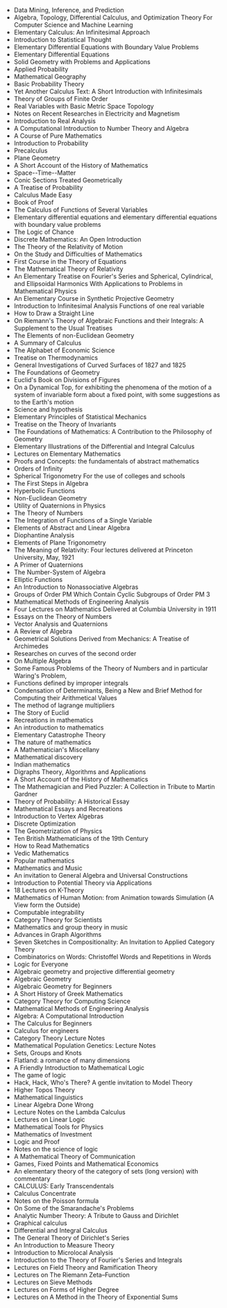 <ul>

                             

 <li><a target="_blank" href="https://github.com/manjunath5496/Mathematics-Textbooks/blob/master/mathv(1).pdf" style="text-decoration:none;">Data Mining, Inference, and Prediction</a></li>

 <li><a target="_blank" href="https://github.com/manjunath5496/Mathematics-Textbooks/blob/master/mathv(2).pdf" style="text-decoration:none;">Algebra, Topology, Differential Calculus, and Optimization Theory For Computer Science and Machine Learning</a></li>

<li><a target="_blank" href="https://github.com/manjunath5496/Mathematics-Textbooks/blob/master/mathv(3).pdf" style="text-decoration:none;">Elementary Calculus: An Infinitesimal Approach</a></li>
 <li><a target="_blank" href="https://github.com/manjunath5496/Mathematics-Textbooks/blob/master/mathv(4).pdf" style="text-decoration:none;">Introduction to Statistical Thought</a></li>                              
<li><a target="_blank" href="https://github.com/manjunath5496/Mathematics-Textbooks/blob/master/mathv(5).PDF" style="text-decoration:none;">Elementary Differential Equations with Boundary Value Problems </a></li>
<li><a target="_blank" href="https://github.com/manjunath5496/Mathematics-Textbooks/blob/master/mathv(6).PDF" style="text-decoration:none;">Elementary Differential Equations</a></li>
 <li><a target="_blank" href="https://github.com/manjunath5496/Mathematics-Textbooks/blob/master/mathv(7).pdf" style="text-decoration:none;">Solid Geometry with Problems and
Applications</a></li>

 <li><a target="_blank" href="https://github.com/manjunath5496/Mathematics-Textbooks/blob/master/mathv(8).pdf" style="text-decoration:none;"> Applied Probability </a></li>
   <li><a target="_blank" href="https://github.com/manjunath5496/Mathematics-Textbooks/blob/master/mathv(9).pdf" style="text-decoration:none;">Mathematical Geography</a></li>
  
   
 <li><a target="_blank" href="https://github.com/manjunath5496/Mathematics-Textbooks/blob/master/mathv(10).pdf" style="text-decoration:none;">Basic Probability Theory </a></li>                              
<li><a target="_blank" href="https://github.com/manjunath5496/Mathematics-Textbooks/blob/master/mathv(11).pdf" style="text-decoration:none;">Yet Another Calculus Text: A Short Introduction with Infinitesimals </a></li>
<li><a target="_blank" href="https://github.com/manjunath5496/Mathematics-Textbooks/blob/master/mathv(12).pdf" style="text-decoration:none;">Theory of Groups of Finite Order</a></li>
<li><a target="_blank" href="https://github.com/manjunath5496/Mathematics-Textbooks/blob/master/mathv(13).pdf" style="text-decoration:none;">Real Variables with Basic Metric Space Topology</a></li>

<li><a target="_blank" href="https://github.com/manjunath5496/Mathematics-Textbooks/blob/master/mathv(14).pdf" style="text-decoration:none;">Notes on Recent Researches in Electricity and Magnetism</a></li>
                              
<li><a target="_blank" href="https://github.com/manjunath5496/Mathematics-Textbooks/blob/master/mathv(15).PDF" style="text-decoration:none;">Introduction to Real Analysis</a></li>

<li><a target="_blank" href="https://github.com/manjunath5496/Mathematics-Textbooks/blob/master/mathv(16).pdf" style="text-decoration:none;">A Computational Introduction to Number Theory and Algebra</a></li>

  <li><a target="_blank" href="https://github.com/manjunath5496/Mathematics-Textbooks/blob/master/mathv(17).pdf" style="text-decoration:none;">A Course of Pure Mathematics</a></li>   
  
<li><a target="_blank" href="https://github.com/manjunath5496/Mathematics-Textbooks/blob/master/mathv(18).pdf" style="text-decoration:none;">Introduction to Probability</a></li> 

  
<li><a target="_blank" href="https://github.com/manjunath5496/Mathematics-Textbooks/blob/master/mathv(19).pdf" style="text-decoration:none;">Precalculus</a></li> 

<li><a target="_blank" href="https://github.com/manjunath5496/Mathematics-Textbooks/blob/master/mathv(20).pdf" style="text-decoration:none;">Plane Geometry</a></li>

<li><a target="_blank" href="https://github.com/manjunath5496/Mathematics-Textbooks/blob/master/mathv(21).pdf" style="text-decoration:none;">A Short Account of the History of Mathematics</a></li>
<li><a target="_blank" href="https://github.com/manjunath5496/Mathematics-Textbooks/blob/master/mathv(22).pdf" style="text-decoration:none;">Space--Time--Matter</a></li> 
 <li><a target="_blank" href="https://github.com/manjunath5496/Mathematics-Textbooks/blob/master/mathv(23).pdf" style="text-decoration:none;">Conic Sections Treated Geometrically </a></li> 
 

   <li><a target="_blank" href="https://github.com/manjunath5496/Mathematics-Textbooks/blob/master/mathv(24).pdf" style="text-decoration:none;">A Treatise of Probability</a></li>
 
   <li><a target="_blank" href="https://github.com/manjunath5496/Mathematics-Textbooks/blob/master/mathv(25).pdf" style="text-decoration:none;">Calculus Made Easy</a></li>                              
 <li><a target="_blank" href="https://github.com/manjunath5496/Mathematics-Textbooks/blob/master/mathv(26).pdf" style="text-decoration:none;">Book of Proof</a></li>
 <li><a target="_blank" href="https://github.com/manjunath5496/Mathematics-Textbooks/blob/master/mathv(27).pdf" style="text-decoration:none;">The Calculus of Functions of Several Variables</a></li>
   
 
   <li><a target="_blank" href="https://github.com/manjunath5496/Mathematics-Textbooks/blob/master/mathv(28).PDF" style="text-decoration:none;">Elementary differential equations and elementary differential equations with boundary value problems</a></li>
 
   <li><a target="_blank" href="https://github.com/manjunath5496/Mathematics-Textbooks/blob/master/mathv(29).pdf" style="text-decoration:none;">The Logic of Chance </a></li>                              

  <li><a target="_blank" href="https://github.com/manjunath5496/Mathematics-Textbooks/blob/master/mathv(30).pdf" style="text-decoration:none;">Discrete Mathematics: An Open Introduction</a></li>
 
   <li><a target="_blank" href="https://github.com/manjunath5496/Mathematics-Textbooks/blob/master/mathv(31).pdf" style="text-decoration:none;">The Theory of the Relativity of Motion</a></li> 
    <li><a target="_blank" href="https://github.com/manjunath5496/Mathematics-Textbooks/blob/master/mathv(32).pdf" style="text-decoration:none;">On the Study and Difficulties of Mathematics</a></li> 

   <li><a target="_blank" href="https://github.com/manjunath5496/Mathematics-Textbooks/blob/master/mathv(33).pdf" style="text-decoration:none;">First Course in the Theory of Equations</a></li>                              

  <li><a target="_blank" href="https://github.com/manjunath5496/Mathematics-Textbooks/blob/master/mathv(34).pdf" style="text-decoration:none;">The Mathematical Theory of Relativity</a></li> 
 
  <li><a target="_blank" href="https://github.com/manjunath5496/Mathematics-Textbooks/blob/master/mathv(35).pdf" style="text-decoration:none;">An Elementary Treatise on Fourier's Series and Spherical, Cylindrical, and Ellipsoidal Harmonics With Applications to Problems in Mathematical Physics</a></li> 

  <li><a target="_blank" href="https://github.com/manjunath5496/Mathematics-Textbooks/blob/master/mathv(36).pdf" style="text-decoration:none;">An Elementary Course in
Synthetic Projective Geometry</a></li> 
 
<li><a target="_blank" href="https://github.com/manjunath5496/Mathematics-Textbooks/blob/master/mathv(37).pdf" style="text-decoration:none;">Introduction to Infinitesimal Analysis Functions of one real variable</a></li>
 <li><a target="_blank" href="https://github.com/manjunath5496/Mathematics-Textbooks/blob/master/mathv(38).pdf" style="text-decoration:none;">How to Draw a Straight Line</a></li>
<li><a target="_blank" href="https://github.com/manjunath5496/Mathematics-Textbooks/blob/master/mathv(39).pdf" style="text-decoration:none;">On Riemann's Theory of Algebraic Functions and their Integrals: A Supplement to the Usual Treatises</a></li>
 <li><a target="_blank" href="https://github.com/manjunath5496/Mathematics-Textbooks/blob/master/mathv(40).pdf" style="text-decoration:none;">The Elements of non-Euclidean Geometry</a></li>                              
<li><a target="_blank" href="https://github.com/manjunath5496/Mathematics-Textbooks/blob/master/mathv(41).pdf" style="text-decoration:none;">A Summary of Calculus</a></li>
<li><a target="_blank" href="https://github.com/manjunath5496/Mathematics-Textbooks/blob/master/mathv(42).pdf" style="text-decoration:none;">The Alphabet of Economic Science</a></li>
 
  <li><a target="_blank" href="https://github.com/manjunath5496/Mathematics-Textbooks/blob/master/mathv(43).pdf" style="text-decoration:none;">Treatise on Thermodynamics</a></li>
 <li><a target="_blank" href="https://github.com/manjunath5496/Mathematics-Textbooks/blob/master/mathv(44).pdf" style="text-decoration:none;">General Investigations of Curved Surfaces of 1827 and 1825</a></li>
   <li><a target="_blank" href="https://github.com/manjunath5496/Mathematics-Textbooks/blob/master/mathv(45).pdf" style="text-decoration:none;">The Foundations of Geometry</a></li>  
   
<li><a target="_blank" href="https://github.com/manjunath5496/Mathematics-Textbooks/blob/master/mathv(46).pdf" style="text-decoration:none;">Euclid's Book on Divisions of Figures</a></li> 
                             
<li><a target="_blank" href="https://github.com/manjunath5496/Mathematics-Textbooks/blob/master/mathv(47).pdf" style="text-decoration:none;">On a Dynamical Top, for exhibiting the phenomena of the motion of a system of invariable form about a fixed point, with some suggestions as to the Earth's motion</a></li>
<li><a target="_blank" href="https://github.com/manjunath5496/Mathematics-Textbooks/blob/master/mathv(48).pdf" style="text-decoration:none;">Science and hypothesis</a></li>

<li><a target="_blank" href="https://github.com/manjunath5496/Mathematics-Textbooks/blob/master/mathv(49).pdf" style="text-decoration:none;">Elementary Principles of Statistical Mechanics</a></li>
                              
<li><a target="_blank" href="https://github.com/manjunath5496/Mathematics-Textbooks/blob/master/mathv(50).pdf" style="text-decoration:none;">Treatise on the Theory of Invariants</a></li>
<li><a target="_blank" href="https://github.com/manjunath5496/Mathematics-Textbooks/blob/master/mathv(51).pdf" style="text-decoration:none;">The Foundations of Mathematics: A Contribution to the Philosophy of Geometry</a></li>
<li><a target="_blank" href="https://github.com/manjunath5496/Mathematics-Textbooks/blob/master/mathv(52).pdf" style="text-decoration:none;">Elementary Illustrations of the Differential and Integral Calculus</a></li>

<li><a target="_blank" href="https://github.com/manjunath5496/Mathematics-Textbooks/blob/master/mathv(53).pdf" style="text-decoration:none;">Lectures on Elementary Mathematics</a></li>
 
<li><a target="_blank" href="https://github.com/manjunath5496/Mathematics-Textbooks/blob/master/mathv(54).pdf" style="text-decoration:none;">Proofs and Concepts: the fundamentals of abstract mathematics</a></li>

<li><a target="_blank" href="https://github.com/manjunath5496/Mathematics-Textbooks/blob/master/mathv(55).pdf" style="text-decoration:none;">Orders of Infinity</a></li>
 
  <li><a target="_blank" href="https://github.com/manjunath5496/Mathematics-Textbooks/blob/master/mathv(56).pdf" style="text-decoration:none;">Spherical Trigonometry For the use of colleges and schools </a></li>                              

  <li><a target="_blank" href="https://github.com/manjunath5496/Mathematics-Textbooks/blob/master/mathv(57).pdf" style="text-decoration:none;">The First Steps in Algebra</a></li>
 
   <li><a target="_blank" href="https://github.com/manjunath5496/Mathematics-Textbooks/blob/master/mathv(58).pdf" style="text-decoration:none;">Hyperbolic Functions</a></li>
    <li><a target="_blank" href="https://github.com/manjunath5496/Mathematics-Textbooks/blob/master/mathv(59).pdf" style="text-decoration:none;">Non-Euclidean Geometry</a></li>
 
  <li><a target="_blank" href="https://github.com/manjunath5496/Mathematics-Textbooks/blob/master/mathv(60).pdf" style="text-decoration:none;">Utility of Quaternions in Physics </a></li>
 
   <li><a target="_blank" href="https://github.com/manjunath5496/Mathematics-Textbooks/blob/master/mathv(61).pdf" style="text-decoration:none;">The Theory of Numbers</a></li>
 
   <li><a target="_blank" href="https://github.com/manjunath5496/Mathematics-Textbooks/blob/master/mathv(62).pdf" style="text-decoration:none;">The Integration of Functions of a Single Variable</a></li>
 
   <li><a target="_blank" href="https://github.com/manjunath5496/Mathematics-Textbooks/blob/master/mathv(63).pdf" style="text-decoration:none;">Elements of
Abstract and Linear Algebra</a></li>                              

  <li><a target="_blank" href="https://github.com/manjunath5496/Mathematics-Textbooks/blob/master/mathv(64).pdf" style="text-decoration:none;">Diophantine Analysis</a></li>
 
   <li><a target="_blank" href="https://github.com/manjunath5496/Mathematics-Textbooks/blob/master/mathv(65).pdf" style="text-decoration:none;">Elements of Plane Trigonometry </a></li> 

   <li><a target="_blank" href="https://github.com/manjunath5496/Mathematics-Textbooks/blob/master/mathv(66).pdf" style="text-decoration:none;">The Meaning of Relativity: Four lectures delivered at Princeton University, May, 1921</a></li> 
 
   <li><a target="_blank" href="https://github.com/manjunath5496/Mathematics-Textbooks/blob/master/mathv(67).pdf" style="text-decoration:none;">A Primer of Quaternions</a></li>                              

  <li><a target="_blank" href="https://github.com/manjunath5496/Mathematics-Textbooks/blob/master/mathv(68).pdf" style="text-decoration:none;">The Number-System of Algebra</a></li> 
 
  
   <li><a target="_blank" href="https://github.com/manjunath5496/Mathematics-Textbooks/blob/master/mathv(69).pdf" style="text-decoration:none;">Elliptic Functions</a></li>                              

  <li><a target="_blank" href="https://github.com/manjunath5496/Mathematics-Textbooks/blob/master/mathv(70).pdf" style="text-decoration:none;">An Introduction to Nonassociative Algebras</a></li> 
  
 
 <li><a target="_blank" href="https://github.com/manjunath5496/Mathematics-Textbooks/blob/master/mathv(71).pdf" style="text-decoration:none;">Groups of Order PM Which Contain Cyclic Subgroups of Order PM 3 </a></li>
 
 <li><a target="_blank" href="https://github.com/manjunath5496/Mathematics-Textbooks/blob/master/mathv(72).pdf" style="text-decoration:none;">Mathematical Methods of Engineering Analysis</a></li> 
 
 
 <li><a target="_blank" href="https://github.com/manjunath5496/Mathematics-Textbooks/blob/master/mathv(73).pdf" style="text-decoration:none;">Four Lectures on Mathematics
Delivered at Columbia University in 1911</a></li>
  <li><a target="_blank" href="https://github.com/manjunath5496/Mathematics-Textbooks/blob/master/mathv(74).pdf" style="text-decoration:none;">Essays on the Theory of Numbers</a></li>
    <li><a target="_blank" href="https://github.com/manjunath5496/Mathematics-Textbooks/blob/master/mathv(75).pdf" style="text-decoration:none;">Vector Analysis and Quaternions</a></li>                        
<li><a target="_blank" href="https://github.com/manjunath5496/Mathematics-Textbooks/blob/master/mathv(76).pdf" style="text-decoration:none;">A Review of Algebra</a></li>

 <li><a target="_blank" href="https://github.com/manjunath5496/Mathematics-Textbooks/blob/master/mathv(77).pdf" style="text-decoration:none;">Geometrical Solutions Derived from Mechanics: A Treatise of Archimedes</a></li> 
 
 
 <li><a target="_blank" href="https://github.com/manjunath5496/Mathematics-Textbooks/blob/master/mathv(78).pdf" style="text-decoration:none;">Researches on curves of the second order</a></li>
  <li><a target="_blank" href="https://github.com/manjunath5496/Mathematics-Textbooks/blob/master/mathv(79).pdf" style="text-decoration:none;">On Multiple Algebra</a></li>


 <li><a target="_blank" href="https://github.com/manjunath5496/Mathematics-Textbooks/blob/master/mathv(80).pdf" style="text-decoration:none;">Some Famous Problems of the Theory of Numbers and in particular Waring's Problem,</a></li> 
 
 
 <li><a target="_blank" href="https://github.com/manjunath5496/Mathematics-Textbooks/blob/master/mathv(81).PDF" style="text-decoration:none;">Functions defined by improper integrals</a></li>
  <li><a target="_blank" href="https://github.com/manjunath5496/Mathematics-Textbooks/blob/master/mathv(82).pdf" style="text-decoration:none;">Condensation of Determinants, Being a New and Brief Method for Computing their Arithmetical Values </a></li>

 <li><a target="_blank" href="https://github.com/manjunath5496/Mathematics-Textbooks/blob/master/mathv(83).PDF" style="text-decoration:none;">The method of lagrange multipliers</a></li>
  
 <li><a target="_blank" href="https://github.com/manjunath5496/Mathematics-Textbooks/blob/master/mathv(84).pdf" style="text-decoration:none;">The Story of Euclid</a></b></li>

 <li><a target="_blank" href="https://github.com/manjunath5496/Mathematics-Textbooks/blob/master/mathv(85).pdf" style="text-decoration:none;">Recreations in mathematics</a></b></li>
  <li><a target="_blank" href="https://github.com/manjunath5496/Mathematics-Textbooks/blob/master/mathv(86).pdf" style="text-decoration:none;">An introduction to mathematics</a></b></li>

 <li><a target="_blank" href="https://github.com/manjunath5496/Mathematics-Textbooks/blob/master/mathv(87).pdf" style="text-decoration:none;">Elementary Catastrophe Theory</a></b></li>
  <li><a target="_blank" href="https://github.com/manjunath5496/Mathematics-Textbooks/blob/master/mathv(88).pdf" style="text-decoration:none;">The nature of mathematics</a></b></li>
  <li><a target="_blank" href="https://github.com/manjunath5496/Mathematics-Textbooks/blob/master/mathv(89).pdf" style="text-decoration:none;">A Mathematician's Miscellany</a></b></li>
  
  
  <li><a target="_blank" href="https://github.com/manjunath5496/Mathematics-Textbooks/blob/master/mathv(90).pdf" style="text-decoration:none;">Mathematical discovery</a></b></li>
  <li><a target="_blank" href="https://github.com/manjunath5496/Mathematics-Textbooks/blob/master/mathv(91).pdf" style="text-decoration:none;">Indian mathematics</a></b></li>

 <li><a target="_blank" href="https://github.com/manjunath5496/Mathematics-Textbooks/blob/master/mathv(92).pdf" style="text-decoration:none;">Digraphs Theory, Algorithms and
Applications</a></b></li>
  <li><a target="_blank" href="https://github.com/manjunath5496/Mathematics-Textbooks/blob/master/mathv(93).pdf" style="text-decoration:none;"> A Short Account of the History of Mathematics</a></b></li>
  <li><a target="_blank" href="https://github.com/manjunath5496/Mathematics-Textbooks/blob/master/mathv(94).pdf" style="text-decoration:none;">The Mathemagician and Pied Puzzler: A Collection in Tribute to Martin Gardner</a></b></li> 
  
   <li><a target="_blank" href="https://github.com/manjunath5496/Mathematics-Textbooks/blob/master/mathv(95).pdf" style="text-decoration:none;">Theory of Probability: A Historical Essay</a></b></li>  
  
<li><a target="_blank" href="https://github.com/manjunath5496/Mathematics-Textbooks/blob/master/mathv(96).pdf" style="text-decoration:none;">Mathematical Essays and Recreations</a></b></li> 
  
  
<li><a target="_blank" href="https://github.com/manjunath5496/Mathematics-Textbooks/blob/master/mathv(97).pdf" style="text-decoration:none;">Introduction to Vertex Algebras</a></b></li>


 <li><a target="_blank" href="https://github.com/manjunath5496/Mathematics-Textbooks/blob/master/mathv(98).pdf" style="text-decoration:none;">Discrete Optimization</a></b></li> 
  
   <li><a target="_blank" href="https://github.com/manjunath5496/Mathematics-Textbooks/blob/master/mathv(99).pdf" style="text-decoration:none;"> The Geometrization of Physics</a></b></li>  
  
<li><a target="_blank" href="https://github.com/manjunath5496/Mathematics-Textbooks/blob/master/mathv(100).pdf" style="text-decoration:none;">Ten British Mathematicians of the 19th Century</a></b></li>  
  
 <li><a target="_blank" href="https://github.com/manjunath5496/Mathematics-Textbooks/blob/master/mathv(101).pdf" style="text-decoration:none;">How to Read Mathematics</a></b></li> 
  
   <li><a target="_blank" href="https://github.com/manjunath5496/Mathematics-Textbooks/blob/master/mathv(102).pdf" style="text-decoration:none;">Vedic Mathematics</a></b></li> 
  
   
 <li><a target="_blank" href="https://github.com/manjunath5496/Mathematics-Textbooks/blob/master/mathv(103).pdf" style="text-decoration:none;">Popular mathematics</a></b></li> 
 
 
  <li><a target="_blank" href="https://github.com/manjunath5496/Mathematics-Textbooks/blob/master/mathv(104).pdf" style="text-decoration:none;">Mathematics and Music</a></b></li>  
   
 <li><a target="_blank" href="https://github.com/manjunath5496/Mathematics-Textbooks/blob/master/mathv(105).pdf" style="text-decoration:none;">An invitation to General Algebra
and Universal Constructions</a></b></li> 
 
<li><a target="_blank" href="https://github.com/manjunath5496/Mathematics-Textbooks/blob/master/mathv(106).pdf" style="text-decoration:none;">Introduction to Potential Theory via Applications</a></b></li> 
  
   <li><a target="_blank" href="https://github.com/manjunath5496/Mathematics-Textbooks/blob/master/mathv(107).pdf" style="text-decoration:none;">18 Lectures on K-Theory</a></b></li> 
  
   
 <li><a target="_blank" href="https://github.com/manjunath5496/Mathematics-Textbooks/blob/master/mathv(108).pdf" style="text-decoration:none;">Mathematics of Human Motion: from Animation towards Simulation (A View form the Outside)</a></b></li> 
  
   <li><a target="_blank" href="https://github.com/manjunath5496/Mathematics-Textbooks/blob/master/mathv(109).pdf" style="text-decoration:none;">Computable integrability</a></b></li>  
   
 <li><a target="_blank" href="https://github.com/manjunath5496/Mathematics-Textbooks/blob/master/mathv(110).pdf" style="text-decoration:none;">Category Theory for Scientists</a></b></li>  
   
<li><a target="_blank" href="https://github.com/manjunath5496/Mathematics-Textbooks/blob/master/mathv(111).pdf" style="text-decoration:none;">Mathematics and group theory in music</a></b></li> 
  
   
 <li><a target="_blank" href="https://github.com/manjunath5496/Mathematics-Textbooks/blob/master/mathv(112).pdf" style="text-decoration:none;">Advances in Graph Algorithms</a></b></li> 
  
   <li><a target="_blank" href="https://github.com/manjunath5496/Mathematics-Textbooks/blob/master/mathv(113).pdf" style="text-decoration:none;">Seven Sketches in Compositionality: An Invitation to Applied Category Theory</a></b></li>  
   
<li><a target="_blank" href="https://github.com/manjunath5496/Mathematics-Textbooks/blob/master/mathv(114).pdf" style="text-decoration:none;">Combinatorics on Words:
Christoffel Words and Repetitions in Words</a></b></li>
 <li><a target="_blank" href="https://github.com/manjunath5496/Mathematics-Textbooks/blob/master/mathv(115).pdf" style="text-decoration:none;">Logic for Everyone</a></b></li>  
   
 <li><a target="_blank" href="https://github.com/manjunath5496/Mathematics-Textbooks/blob/master/mathv(116).pdf" style="text-decoration:none;">Algebraic geometry and projective differential geometry</a></b></li>   
   
   <li><a target="_blank" href="https://github.com/manjunath5496/Mathematics-Textbooks/blob/master/mathv(117).pdf" style="text-decoration:none;">Algebraic Geometry</a></b></li>  
   
 <li><a target="_blank" href="https://github.com/manjunath5496/Mathematics-Textbooks/blob/master/mathv(118).pdf" style="text-decoration:none;">Algebraic Geometry for Beginners</a></b></li>  
   
  <li><a target="_blank" href="https://github.com/manjunath5496/Mathematics-Textbooks/blob/master/mathv(119).pdf" style="text-decoration:none;">A Short History of Greek Mathematics</a></b></li> 
  
   <li><a target="_blank" href="https://github.com/manjunath5496/Mathematics-Textbooks/blob/master/mathv(120).pdf" style="text-decoration:none;">Category Theory
for Computing Science</a></b></li>  
   
 <li><a target="_blank" href="https://github.com/manjunath5496/Mathematics-Textbooks/blob/master/mathv(121).pdf" style="text-decoration:none;">Mathematical Methods of Engineering Analysis</a></b></li>   
   
   <li><a target="_blank" href="https://github.com/manjunath5496/Mathematics-Textbooks/blob/master/mathv(122).pdf" style="text-decoration:none;">Algebra: A Computational Introduction</a></b></li>  
     
<li><a target="_blank" href="https://github.com/manjunath5496/Mathematics-Textbooks/blob/master/mathv(123).pdf" style="text-decoration:none;">The Calculus for Beginners</a></b></li>  
   
 <li><a target="_blank" href="https://github.com/manjunath5496/Mathematics-Textbooks/blob/master/mathv(124).pdf" style="text-decoration:none;">Calculus for engineers</a></b></li>   
   
   <li><a target="_blank" href="https://github.com/manjunath5496/Mathematics-Textbooks/blob/master/mathv(125).pdf" style="text-decoration:none;">Category Theory Lecture Notes</a></b></li>   
   
   <li><a target="_blank" href="https://github.com/manjunath5496/Mathematics-Textbooks/blob/master/mathv(126).pdf" style="text-decoration:none;">Mathematical Population Genetics: Lecture Notes</a></b></li> 
   
<li><a target="_blank" href="https://github.com/manjunath5496/Mathematics-Textbooks/blob/master/mathv(127).pdf" style="text-decoration:none;">Sets, Groups and Knots</a></b></li>  
   
 <li><a target="_blank" href="https://github.com/manjunath5496/Mathematics-Textbooks/blob/master/mathv(128).pdf" style="text-decoration:none;">Flatland: a romance of many dimensions</a></b></li>   
   
   <li><a target="_blank" href="https://github.com/manjunath5496/Mathematics-Textbooks/blob/master/mathv(129).pdf" style="text-decoration:none;">A Friendly Introduction
to Mathematical Logic</a></b></li>   
   
   <li><a target="_blank" href="https://github.com/manjunath5496/Mathematics-Textbooks/blob/master/mathv(130).pdf" style="text-decoration:none;">The game of logic </a></b></li>    
   
<li><a target="_blank" href="https://github.com/manjunath5496/Mathematics-Textbooks/blob/master/mathv(131).pdf" style="text-decoration:none;">Hack, Hack, Who's There? A gentle invitation to Model Theory</a></b></li>   
   
   <li><a target="_blank" href="https://github.com/manjunath5496/Mathematics-Textbooks/blob/master/mathv(132).pdf" style="text-decoration:none;">Higher Topos Theory</a></b></li>   
   
 <li><a target="_blank" href="https://github.com/manjunath5496/Mathematics-Textbooks/blob/master/mathv(133).pdf" style="text-decoration:none;">Mathematical linguistics</a></b></li>     
   
 
 <li><a target="_blank" href="https://github.com/manjunath5496/Mathematics-Textbooks/blob/master/mathv(134).pdf" style="text-decoration:none;">Linear Algebra Done Wrong</a></b></li>

 <li><a target="_blank" href="https://github.com/manjunath5496/Mathematics-Textbooks/blob/master/mathv(135).pdf" style="text-decoration:none;">Lecture Notes on the Lambda Calculus</a></b></li>

<li><a target="_blank" href="https://github.com/manjunath5496/Mathematics-Textbooks/blob/master/mathv(136).pdf" style="text-decoration:none;">Lectures on Linear Logic </a></b></li>
 <li><a target="_blank" href="https://github.com/manjunath5496/Mathematics-Textbooks/blob/master/mathv(137).pdf" style="text-decoration:none;">Mathematical Tools for Physics</a></b></li>                              
<li><a target="_blank" href="https://github.com/manjunath5496/Mathematics-Textbooks/blob/master/mathv(138).pdf" style="text-decoration:none;">Mathematics of Investment </a></b></li>
<li><a target="_blank" href="https://github.com/manjunath5496/Mathematics-Textbooks/blob/master/mathv(139).pdf" style="text-decoration:none;">Logic and Proof</a></b></li>
 <li><a target="_blank" href="https://github.com/manjunath5496/Mathematics-Textbooks/blob/master/mathv(140).pdf" style="text-decoration:none;">Notes on the science of logic</a></b></li>

 <li><a target="_blank" href="https://github.com/manjunath5496/Mathematics-Textbooks/blob/master/mathv(141).pdf" style="text-decoration:none;"> A Mathematical Theory of Communication</a></b></li>
   <li><a target="_blank" href="https://github.com/manjunath5496/Mathematics-Textbooks/blob/master/mathv(142).pdf" style="text-decoration:none;">Games, Fixed Points and
Mathematical Economics</a></b></li>                             
 <li><a target="_blank" href="https://github.com/manjunath5496/Mathematics-Textbooks/blob/master/mathv(143).pdf" style="text-decoration:none;">An elementary theory of the category of sets (long version) with commentary</a></b></li>                              
<li><a target="_blank" href="https://github.com/manjunath5496/Mathematics-Textbooks/blob/master/mathv(144).pdf" style="text-decoration:none;">CALCULUS: Early Transcendentals</a></b></li>
<li><a target="_blank" href="https://github.com/manjunath5496/Mathematics-Textbooks/blob/master/mathv(145).pdf" style="text-decoration:none;">Calculus Concentrate</a></b></li>
 
 
 <li><a target="_blank" href="https://github.com/manjunath5496/Mathematics-Textbooks/blob/master/mathv(146).pdf" style="text-decoration:none;">Notes on the Poisson formula</a></b></li>
                              
<li><a target="_blank" href="https://github.com/manjunath5496/Mathematics-Textbooks/blob/master/mathv(147).pdf" style="text-decoration:none;">On Some of the Smarandache's Problems</a></b></li>

<li><a target="_blank" href="https://github.com/manjunath5496/Mathematics-Textbooks/blob/master/mathv(148).pdf" style="text-decoration:none;">Analytic Number Theory: A Tribute to Gauss and Dirichlet</a></b></li>

  <li><a target="_blank" href="https://github.com/manjunath5496/Mathematics-Textbooks/blob/master/mathv(149).pdf" style="text-decoration:none;">Graphical calculus</a></b></li>   
  
<li><a target="_blank" href="https://github.com/manjunath5496/Mathematics-Textbooks/blob/master/mathv(150).pdf" style="text-decoration:none;">Differential and Integral Calculus</a></b></li> 

<li><a target="_blank" href="https://github.com/manjunath5496/Mathematics-Textbooks/blob/master/mathv(151).pdf" style="text-decoration:none;"> The General Theory of Dirichlet's Series </a></b></li>

<li><a target="_blank" href="https://github.com/manjunath5496/Mathematics-Textbooks/blob/master/mathv(152).pdf" style="text-decoration:none;">An Introduction to Measure Theory</a></b></li>
<li><a target="_blank" href="https://github.com/manjunath5496/Mathematics-Textbooks/blob/master/mathv(153).pdf" style="text-decoration:none;">Introduction to Microlocal Analysis</a></b></li> 
 <li><a target="_blank" href="https://github.com/manjunath5496/Mathematics-Textbooks/blob/master/mathv(154).pdf" style="text-decoration:none;">Introduction to the Theory of Fourier's Series and Integrals</a></b></li> 
 

   <li><a target="_blank" href="https://github.com/manjunath5496/Mathematics-Textbooks/blob/master/mathv(155).pdf" style="text-decoration:none;">Lectures on
Field Theory and Ramification Theory</a></b></li>
 
   <li><a target="_blank" href="https://github.com/manjunath5496/Mathematics-Textbooks/blob/master/mathv(156).pdf" style="text-decoration:none;">Lectures on
The Riemann Zeta–Function</a></b></li>                              
 <li><a target="_blank" href="https://github.com/manjunath5496/Mathematics-Textbooks/blob/master/mathv(157).pdf" style="text-decoration:none;">Lectures on
Sieve Methods</a></b></li>
 <li><a target="_blank" href="https://github.com/manjunath5496/Mathematics-Textbooks/blob/master/mathv(158).pdf" style="text-decoration:none;">Lectures on
Forms of Higher Degree</a></b></li>
   
 
   <li><a target="_blank" href="https://github.com/manjunath5496/Mathematics-Textbooks/blob/master/mathv(159).pdf" style="text-decoration:none;">Lectures on
A Method in the Theory of Exponential Sums</a></b></li>
 
 
 </ul>
